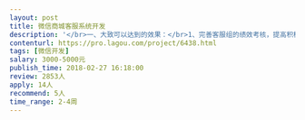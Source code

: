 ```yaml
---                
layout: post       
title: 微信商城客服系统开发           
description: '</br>一、大致可以达到的效果：</br>1、完善客服组的绩效考核，提高积极性，优化每个人的工作</br>2、售前、售后或者分产品指派给专人，每个人定期专门负责几个产品，提高客户的接待体验</br>3、有自动回复，一些简单的问题，都能得到最及时的相应</br>4、售前引导，进一步转化订单</br>5、数据可查，进一步优化工作（提高满意度，了解高峰时段、合理排班等等）</br>二、需要人才：</br>1.微信公众平台开发经验人员（1个，主要用来做客服系统对接）</br>2.微信小程序开发经验人员（开发电商系统 如果使用开源的 ，1-2个；否则待定）</br>3.服务器人员1个（对接微信公众平台）</br>'     
contenturl: https://pro.lagou.com/project/6438.html      
tags: [微信开发]            
salary: 3000-5000元          
publish_time: 2018-02-27 16:18:00         
review: 2853人                   
apply: 14人                   
recommend: 5人                   
time_range: 2-4周              
---                 
```

